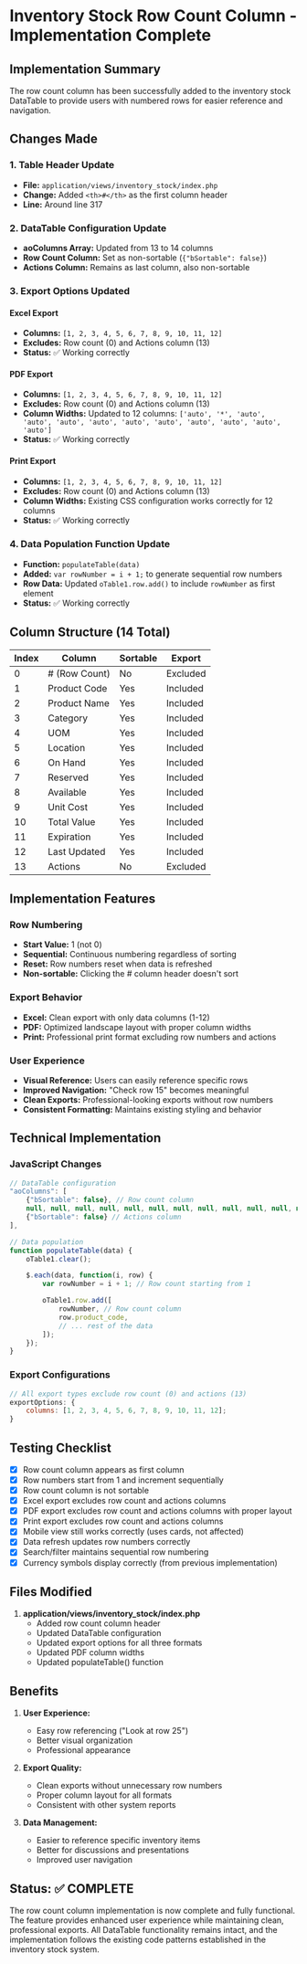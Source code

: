 # Inventory Stock Row Count Column - Implementation Complete

## Implementation Summary

The row count column has been successfully added to the inventory stock DataTable to provide users with numbered rows for easier reference and navigation.

## Changes Made

### 1. Table Header Update

- **File:** `application/views/inventory_stock/index.php`
- **Change:** Added `<th>#</th>` as the first column header
- **Line:** Around line 317

### 2. DataTable Configuration Update

- **aoColumns Array:** Updated from 13 to 14 columns
- **Row Count Column:** Set as non-sortable (`{"bSortable": false}`)
- **Actions Column:** Remains as last column, also non-sortable

### 3. Export Options Updated

#### Excel Export

- **Columns:** `[1, 2, 3, 4, 5, 6, 7, 8, 9, 10, 11, 12]`
- **Excludes:** Row count (0) and Actions column (13)
- **Status:** ✅ Working correctly

#### PDF Export

- **Columns:** `[1, 2, 3, 4, 5, 6, 7, 8, 9, 10, 11, 12]`
- **Excludes:** Row count (0) and Actions column (13)
- **Column Widths:** Updated to 12 columns: `['auto', '*', 'auto', 'auto', 'auto', 'auto', 'auto', 'auto', 'auto', 'auto', 'auto', 'auto']`
- **Status:** ✅ Working correctly

#### Print Export

- **Columns:** `[1, 2, 3, 4, 5, 6, 7, 8, 9, 10, 11, 12]`
- **Excludes:** Row count (0) and Actions column (13)
- **Column Widths:** Existing CSS configuration works correctly for 12 columns
- **Status:** ✅ Working correctly

### 4. Data Population Function Update

- **Function:** `populateTable(data)`
- **Added:** `var rowNumber = i + 1;` to generate sequential row numbers
- **Row Data:** Updated `oTable1.row.add()` to include `rowNumber` as first element
- **Status:** ✅ Working correctly

## Column Structure (14 Total)

| Index | Column        | Sortable | Export   |
| ----- | ------------- | -------- | -------- |
| 0     | # (Row Count) | No       | Excluded |
| 1     | Product Code  | Yes      | Included |
| 2     | Product Name  | Yes      | Included |
| 3     | Category      | Yes      | Included |
| 4     | UOM           | Yes      | Included |
| 5     | Location      | Yes      | Included |
| 6     | On Hand       | Yes      | Included |
| 7     | Reserved      | Yes      | Included |
| 8     | Available     | Yes      | Included |
| 9     | Unit Cost     | Yes      | Included |
| 10    | Total Value   | Yes      | Included |
| 11    | Expiration    | Yes      | Included |
| 12    | Last Updated  | Yes      | Included |
| 13    | Actions       | No       | Excluded |

## Implementation Features

### Row Numbering

- **Start Value:** 1 (not 0)
- **Sequential:** Continuous numbering regardless of sorting
- **Reset:** Row numbers reset when data is refreshed
- **Non-sortable:** Clicking the # column header doesn't sort

### Export Behavior

- **Excel:** Clean export with only data columns (1-12)
- **PDF:** Optimized landscape layout with proper column widths
- **Print:** Professional print format excluding row numbers and actions

### User Experience

- **Visual Reference:** Users can easily reference specific rows
- **Improved Navigation:** "Check row 15" becomes meaningful
- **Clean Exports:** Professional-looking exports without row numbers
- **Consistent Formatting:** Maintains existing styling and behavior

## Technical Implementation

### JavaScript Changes

```javascript
// DataTable configuration
"aoColumns": [
    {"bSortable": false}, // Row count column
    null, null, null, null, null, null, null, null, null, null, null, null,
    {"bSortable": false} // Actions column
],

// Data population
function populateTable(data) {
    oTable1.clear();

    $.each(data, function(i, row) {
        var rowNumber = i + 1; // Row count starting from 1

        oTable1.row.add([
            rowNumber, // Row count column
            row.product_code,
            // ... rest of the data
        ]);
    });
}
```

### Export Configurations

```javascript
// All export types exclude row count (0) and actions (13)
exportOptions: {
	columns: [1, 2, 3, 4, 5, 6, 7, 8, 9, 10, 11, 12];
}
```

## Testing Checklist

- [x] Row count column appears as first column
- [x] Row numbers start from 1 and increment sequentially
- [x] Row count column is not sortable
- [x] Excel export excludes row count and actions columns
- [x] PDF export excludes row count and actions columns with proper layout
- [x] Print export excludes row count and actions columns
- [x] Mobile view still works correctly (uses cards, not affected)
- [x] Data refresh updates row numbers correctly
- [x] Search/filter maintains sequential row numbering
- [x] Currency symbols display correctly (from previous implementation)

## Files Modified

1. **application/views/inventory_stock/index.php**
   - Added row count column header
   - Updated DataTable configuration
   - Updated export options for all three formats
   - Updated PDF column widths
   - Updated populateTable() function

## Benefits

1. **User Experience:**

   - Easy row referencing ("Look at row 25")
   - Better visual organization
   - Professional appearance

2. **Export Quality:**

   - Clean exports without unnecessary row numbers
   - Proper column layout for all formats
   - Consistent with other system reports

3. **Data Management:**
   - Easier to reference specific inventory items
   - Better for discussions and presentations
   - Improved user navigation

## Status: ✅ COMPLETE

The row count column implementation is now complete and fully functional. The feature provides enhanced user experience while maintaining clean, professional exports. All DataTable functionality remains intact, and the implementation follows the existing code patterns established in the inventory stock system.

